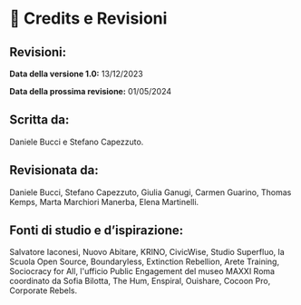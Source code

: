 # 🤗 Credits e Revisioni

## Revisioni:

**Data della versione 1.0:** 13/12/2023

**Data della prossima revisione:** 01/05/2024

## **Scritta da:**

Daniele Bucci e Stefano Capezzuto.

## **Revisionata da:**

Daniele Bucci, Stefano Capezzuto, Giulia Ganugi, Carmen Guarino, Thomas Kemps, Marta Marchiori Manerba, Elena Martinelli.

## **Fonti di studio e d’ispirazione**:

Salvatore Iaconesi, Nuovo Abitare, KRINO, CivicWise, Studio Superfluo, la Scuola Open Source, Boundaryless, Extinction Rebellion, Arete Training, Sociocracy for All, l'ufficio Public Engagement del museo MAXXI Roma coordinato da Sofia Bilotta, The Hum, Enspiral, Ouishare, Cocoon Pro, Corporate Rebels.
